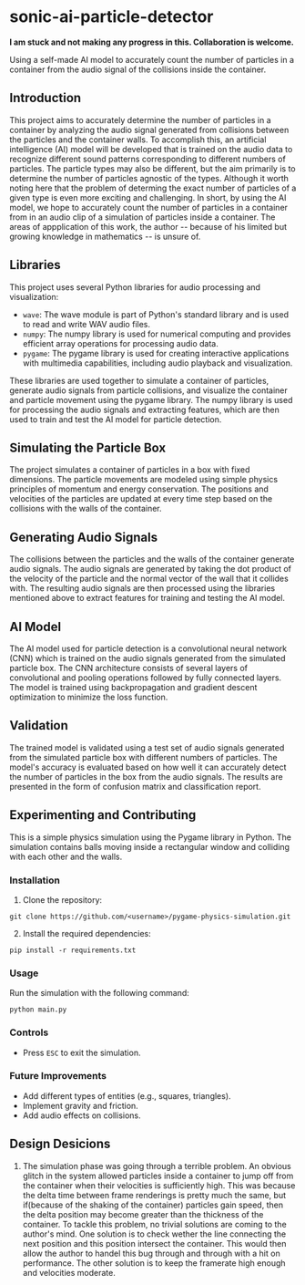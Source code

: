 # sonic-ai-particle-detector

**I am stuck and not making any progress in this. Collaboration is welcome.**

Using a self-made AI model to accurately count the number of particles in a container from the audio signal of the collisions inside the container.

## Introduction

This project aims to accurately determine the number of particles in a container by analyzing the audio signal generated from collisions between the particles and the container walls. To accomplish this, an artificial intelligence (AI) model will be developed that is trained on the audio data to recognize different sound patterns corresponding to different numbers of particles. The particle types may also be different, but the aim primarily is to determine the number of particles agnostic of the types. Although it worth noting here that the problem of determing the exact number of particles of a given type is even more exciting and challenging. In short, by using the AI model, we hope to accurately count the number of particles in a container from in an audio clip of a simulation of particles inside a container. The areas of appplication of this work, the author -- because of his limited but growing knowledge in mathematics -- is unsure of.

## Libraries

This project uses several Python libraries for audio processing and visualization:

- `wave`: The wave module is part of Python's standard library and is used to read and write WAV audio files.
- `numpy`: The numpy library is used for numerical computing and provides efficient array operations for processing audio data.
- `pygame`: The pygame library is used for creating interactive applications with multimedia capabilities, including audio playback and visualization.

These libraries are used together to simulate a container of particles, generate audio signals from particle collisions, and visualize the container and particle movement using the pygame library. The numpy library is used for processing the audio signals and extracting features, which are then used to train and test the AI model for particle detection.

## Simulating the Particle Box

The project simulates a container of particles in a box with fixed dimensions. The particle movements are modeled using simple physics principles of momentum and energy conservation. The positions and velocities of the particles are updated at every time step based on the collisions with the walls of the container.

## Generating Audio Signals

The collisions between the particles and the walls of the container generate audio signals. The audio signals are generated by taking the dot product of the velocity of the particle and the normal vector of the wall that it collides with. The resulting audio signals are then processed using the libraries mentioned above to extract features for training and testing the AI model.

## AI Model

The AI model used for particle detection is a convolutional neural network (CNN) which is trained on the audio signals generated from the simulated particle box. The CNN architecture consists of several layers of convolutional and pooling operations followed by fully connected layers. The model is trained using backpropagation and gradient descent optimization to minimize the loss function.

## Validation

The trained model is validated using a test set of audio signals generated from the simulated particle box with different numbers of particles. The model's accuracy is evaluated based on how well it can accurately detect the number of particles in the box from the audio signals. The results are presented in the form of confusion matrix and classification report.

## Experimenting and Contributing

This is a simple physics simulation using the Pygame library in Python. The simulation contains balls moving inside a rectangular window and colliding with each other and the walls.

### Installation
1. Clone the repository:

```
git clone https://github.com/<username>/pygame-physics-simulation.git
```

2. Install the required dependencies:
```
pip install -r requirements.txt
```

### Usage

Run the simulation with the following command:
```
python main.py
```


### Controls

- Press `ESC` to exit the simulation.

### Future Improvements

- Add different types of entities (e.g., squares, triangles).
- Implement gravity and friction.
- Add audio effects on collisions.


## Design Desicions

1. The simulation phase was going through a terrible problem. An obvious glitch in the system allowed particles inside a container to jump off from the container when their velocities is sufficiently high. This was because the delta time between frame renderings is pretty much the same, but if(because of the shaking of the container) particles gain speed, then the delta position may become greater than the thickness of the container. To tackle this problem, no trivial solutions are coming to the author's mind. One solution is to check wether the line connecting the next position and this position intersect the container. This would then allow the author to handel this bug through and through with a hit on performance. The other solution is to keep the framerate high enough and velocities moderate.


